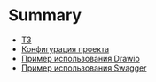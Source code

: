 # Summary
- [ТЗ](./technical_specification.md)
- [Конфигурация проекта](./md.md)
- [Пример использования Drawio](./drawio.md)
- [Пример использования Swagger](./swagger.md)
